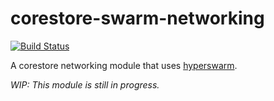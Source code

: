 # corestore-swarm-networking
[![Build Status](https://travis-ci.com/andrewosh/corestore-swarm-networking.svg?branch=master)](https://travis-ci.com/andrewosh/corestore-swarm-networking)

A corestore networking module that uses [hyperswarm](https://github.com/hyperswarm/network).

*WIP: This module is still in progress.*
